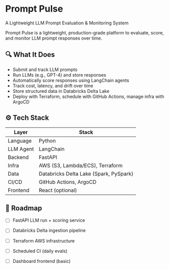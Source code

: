 # Prompt Pulse
A Lightweight LLM Prompt Evaluation &amp; Monitoring System


Prompt Pulse is a lightweight, production-grade platform to evaluate, score, and monitor LLM prompt responses over time. 


## 🔍 What It Does

- Submit and track LLM prompts
- Run LLMs (e.g., GPT-4) and store responses
- Automatically score responses using LangChain agents
- Track cost, latency, and drift over time
- Store structured data in Databricks Delta Lake
- Deploy with Terraform, schedule with GitHub Actions, manage infra with ArgoCD


## ⚙️ Tech Stack

| Layer      | Stack                                |
|-----------|---------------------------------------|
| Language   | Python                                |
| LLM Agent  | LangChain                             |
| Backend    | FastAPI                               |
| Infra      | AWS (S3, Lambda/ECS), Terraform       |
| Data       | Databricks Delta Lake (Spark, PySpark)|
| CI/CD      | GitHub Actions, ArgoCD                |
| Frontend   | React (optional)                      |


## 📌 Roadmap

- [ ] FastAPI LLM run + scoring service
- [ ] Databricks Delta ingestion pipeline
- [ ] Terraform AWS infrastructure
- [ ] Scheduled CI (daily evals)
- [ ] Dashboard frontend (basic)

